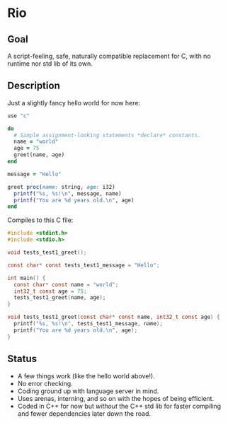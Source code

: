 # Rio

## Goal

A script-feeling, safe, naturally compatible replacement for C, with no runtime nor std lib of its own.

## Description

Just a slightly fancy hello world for now here:

```ruby
use "c"

do
  # Simple assignment-looking statements *declare* constants.
  name = "world"
  age = 75
  greet(name, age)
end

message = "Hello"

greet proc(name: string, age: i32)
  printf("%s, %s!\n", message, name)
  printf("You are %d years old.\n", age)
end
```

Compiles to this C file:

```c
#include <stdint.h>
#include <stdio.h>

void tests_test1_greet();

const char* const tests_test1_message = "Hello";

int main() {
  const char* const name = "world";
  int32_t const age = 75;
  tests_test1_greet(name, age);
}

void tests_test1_greet(const char* const name, int32_t const age) {
  printf("%s, %s!\n", tests_test1_message, name);
  printf("You are %d years old.\n", age);
}
```

## Status

- A few things work (like the hello world above!).
- No error checking.
- Coding ground up with language server in mind.
- Uses arenas, interning, and so on with the hopes of being efficient.
- Coded in C++ for now but *without* the C++ std lib for faster compiling and fewer dependencies later down the road.
